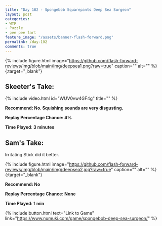 ```yaml
---
title: "Day 102 - Spongebob Squarepants Deep Sea Surgeon"
layout: post
categories:
- WTF
- Puzzle
- pee pee fart
feature_image: "/assets/banner-flash-forward.png"
permalink: /day-102
comments: true
---
```


{% include figure.html image="https://github.com/flash-forward-reviews/img/blob/main/img/deepsea1.png?raw=true" caption="" alt="" %}{:target="_blank"}

## Skeeter's Take:

{% include video.html id="WUV0vw4GF4g" title="" %}

**Recommend: No. Squishing sounds are very disgusting.**

**Replay Percentage Chance: 4%**

**Time Played: 3 minutes**

## Sam's Take:

Irritating Stick did it better.

{% include figure.html image="https://github.com/flash-forward-reviews/img/blob/main/img/deepsea2.jpg?raw=true" caption="" alt="" %}{:target="_blank"}

**Recommend: No**

**Replay Percentage Chance: None**

**Time Played: 1 min**

{% include button.html text="Link to Game" link="https://www.numuki.com/game/spongebob-deep-sea-surgeon/" %}